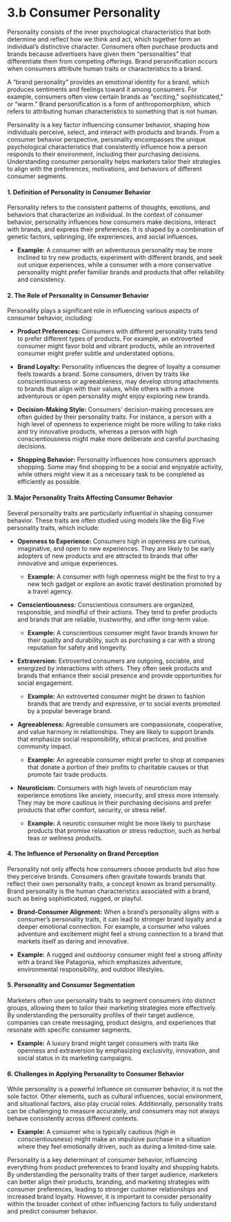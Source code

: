 # 3.b Consumer Personality

Personality consists of the inner psychological characteristics that both determine and reflect how we think and act, which together form an individual’s distinctive character. Consumers often purchase products and brands because advertisers have given them “personalities” that differentiate them from competing offerings. Brand personification occurs when consumers attribute human traits or characteristics to a brand. 

A “brand personality” provides an emotional identity for a brand, which produces sentiments and feelings toward it among consumers. For example, consumers often view certain brands as “exciting,” sophisticated,” or “warm.”
Brand personification is a form of anthropomorphism, which refers to attributing human characteristics to something that is not human.


Personality is a key factor influencing consumer behavior, shaping how individuals perceive, select, and interact with products and brands. From a consumer behavior perspective, personality encompasses the unique psychological characteristics that consistently influence how a person responds to their environment, including their purchasing decisions. Understanding consumer personality helps marketers tailor their strategies to align with the preferences, motivations, and behaviors of different consumer segments.

#### **1. Definition of Personality in Consumer Behavior**

Personality refers to the consistent patterns of thoughts, emotions, and behaviors that characterize an individual. In the context of consumer behavior, personality influences how consumers make decisions, interact with brands, and express their preferences. It is shaped by a combination of genetic factors, upbringing, life experiences, and social influences.

- **Example:** A consumer with an adventurous personality may be more inclined to try new products, experiment with different brands, and seek out unique experiences, while a consumer with a more conservative personality might prefer familiar brands and products that offer reliability and consistency.

#### **2. The Role of Personality in Consumer Behavior**

Personality plays a significant role in influencing various aspects of consumer behavior, including:

- **Product Preferences:** Consumers with different personality traits tend to prefer different types of products. For example, an extroverted consumer might favor bold and vibrant products, while an introverted consumer might prefer subtle and understated options.

- **Brand Loyalty:** Personality influences the degree of loyalty a consumer feels towards a brand. Some consumers, driven by traits like conscientiousness or agreeableness, may develop strong attachments to brands that align with their values, while others with a more adventurous or open personality might enjoy exploring new brands.

- **Decision-Making Style:** Consumers' decision-making processes are often guided by their personality traits. For instance, a person with a high level of openness to experience might be more willing to take risks and try innovative products, whereas a person with high conscientiousness might make more deliberate and careful purchasing decisions.

- **Shopping Behavior:** Personality influences how consumers approach shopping. Some may find shopping to be a social and enjoyable activity, while others might view it as a necessary task to be completed as efficiently as possible.

#### **3. Major Personality Traits Affecting Consumer Behavior**

Several personality traits are particularly influential in shaping consumer behavior. These traits are often studied using models like the Big Five personality traits, which include:

- **Openness to Experience:** Consumers high in openness are curious, imaginative, and open to new experiences. They are likely to be early adopters of new products and are attracted to brands that offer innovative and unique experiences.

  - **Example:** A consumer with high openness might be the first to try a new tech gadget or explore an exotic travel destination promoted by a travel agency.

- **Conscientiousness:** Conscientious consumers are organized, responsible, and mindful of their actions. They tend to prefer products and brands that are reliable, trustworthy, and offer long-term value.

  - **Example:** A conscientious consumer might favor brands known for their quality and durability, such as purchasing a car with a strong reputation for safety and longevity.

- **Extraversion:** Extroverted consumers are outgoing, sociable, and energized by interactions with others. They often seek products and brands that enhance their social presence and provide opportunities for social engagement.

  - **Example:** An extroverted consumer might be drawn to fashion brands that are trendy and expressive, or to social events promoted by a popular beverage brand.

- **Agreeableness:** Agreeable consumers are compassionate, cooperative, and value harmony in relationships. They are likely to support brands that emphasize social responsibility, ethical practices, and positive community impact.

  - **Example:** An agreeable consumer might prefer to shop at companies that donate a portion of their profits to charitable causes or that promote fair trade products.

- **Neuroticism:** Consumers with high levels of neuroticism may experience emotions like anxiety, insecurity, and stress more intensely. They may be more cautious in their purchasing decisions and prefer products that offer comfort, security, or stress relief.

  - **Example:** A neurotic consumer might be more likely to purchase products that promise relaxation or stress reduction, such as herbal teas or wellness products.

#### **4. The Influence of Personality on Brand Perception**

Personality not only affects how consumers choose products but also how they perceive brands. Consumers often gravitate towards brands that reflect their own personality traits, a concept known as brand personality. Brand personality is the human characteristics associated with a brand, such as being sophisticated, rugged, or playful.

- **Brand-Consumer Alignment:** When a brand’s personality aligns with a consumer’s personality traits, it can lead to stronger brand loyalty and a deeper emotional connection. For example, a consumer who values adventure and excitement might feel a strong connection to a brand that markets itself as daring and innovative.

- **Example:** A rugged and outdoorsy consumer might feel a strong affinity with a brand like Patagonia, which emphasizes adventure, environmental responsibility, and outdoor lifestyles.

#### **5. Personality and Consumer Segmentation**

Marketers often use personality traits to segment consumers into distinct groups, allowing them to tailor their marketing strategies more effectively. By understanding the personality profiles of their target audience, companies can create messaging, product designs, and experiences that resonate with specific consumer segments.

- **Example:** A luxury brand might target consumers with traits like openness and extraversion by emphasizing exclusivity, innovation, and social status in its marketing campaigns.

#### **6. Challenges in Applying Personality to Consumer Behavior**

While personality is a powerful influence on consumer behavior, it is not the sole factor. Other elements, such as cultural influences, social environment, and situational factors, also play crucial roles. Additionally, personality traits can be challenging to measure accurately, and consumers may not always behave consistently across different contexts.

- **Example:** A consumer who is typically cautious (high in conscientiousness) might make an impulsive purchase in a situation where they feel emotionally driven, such as during a limited-time sale.



Personality is a key determinant of consumer behavior, influencing everything from product preferences to brand loyalty and shopping habits. By understanding the personality traits of their target audience, marketers can better align their products, branding, and marketing strategies with consumer preferences, leading to stronger customer relationships and increased brand loyalty. However, it is important to consider personality within the broader context of other influencing factors to fully understand and predict consumer behavior.
